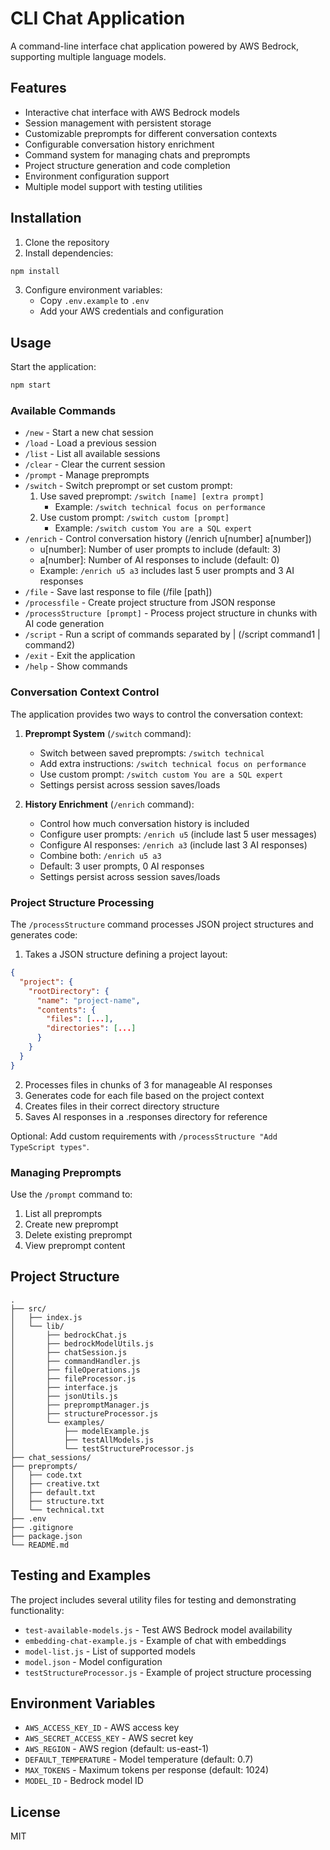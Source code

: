 # CLI Chat Application

A command-line interface chat application powered by AWS Bedrock, supporting multiple language models.

## Features

- Interactive chat interface with AWS Bedrock models
- Session management with persistent storage
- Customizable preprompts for different conversation contexts
- Configurable conversation history enrichment
- Command system for managing chats and preprompts
- Project structure generation and code completion
- Environment configuration support
- Multiple model support with testing utilities

## Installation

1. Clone the repository
2. Install dependencies:
```bash
npm install
```
3. Configure environment variables:
   - Copy `.env.example` to `.env`
   - Add your AWS credentials and configuration

## Usage

Start the application:
```bash
npm start
```

### Available Commands

- `/new` - Start a new chat session
- `/load` - Load a previous session
- `/list` - List all available sessions
- `/clear` - Clear the current session
- `/prompt` - Manage preprompts
- `/switch` - Switch preprompt or set custom prompt:
  1. Use saved preprompt: `/switch [name] [extra prompt]`
     - Example: `/switch technical focus on performance`
  2. Use custom prompt: `/switch custom [prompt]`
     - Example: `/switch custom You are a SQL expert`
- `/enrich` - Control conversation history (/enrich u[number] a[number])
  - u[number]: Number of user prompts to include (default: 3)
  - a[number]: Number of AI responses to include (default: 0)
  - Example: `/enrich u5 a3` includes last 5 user prompts and 3 AI responses
- `/file` - Save last response to file (/file [path])
- `/processfile` - Create project structure from JSON response
- `/processStructure [prompt]` - Process project structure in chunks with AI code generation
- `/script` - Run a script of commands separated by | (/script command1 | command2)
- `/exit` - Exit the application
- `/help` - Show commands

### Conversation Context Control

The application provides two ways to control the conversation context:

1. **Preprompt System** (`/switch` command):
   - Switch between saved preprompts: `/switch technical`
   - Add extra instructions: `/switch technical focus on performance`
   - Use custom prompt: `/switch custom You are a SQL expert`
   - Settings persist across session saves/loads

2. **History Enrichment** (`/enrich` command):
   - Control how much conversation history is included
   - Configure user prompts: `/enrich u5` (include last 5 user messages)
   - Configure AI responses: `/enrich a3` (include last 3 AI responses)
   - Combine both: `/enrich u5 a3`
   - Default: 3 user prompts, 0 AI responses
   - Settings persist across session saves/loads

### Project Structure Processing

The `/processStructure` command processes JSON project structures and generates code:

1. Takes a JSON structure defining a project layout:
```json
{
  "project": {
    "rootDirectory": {
      "name": "project-name",
      "contents": {
        "files": [...],
        "directories": [...]
      }
    }
  }
}
```

2. Processes files in chunks of 3 for manageable AI responses
3. Generates code for each file based on the project context
4. Creates files in their correct directory structure
5. Saves AI responses in a .responses directory for reference

Optional: Add custom requirements with `/processStructure "Add TypeScript types"`.

### Managing Preprompts

Use the `/prompt` command to:
1. List all preprompts
2. Create new preprompt
3. Delete existing preprompt
4. View preprompt content

## Project Structure

```
.
├── src/
│   ├── index.js
│   └── lib/
│       ├── bedrockChat.js
│       ├── bedrockModelUtils.js
│       ├── chatSession.js
│       ├── commandHandler.js
│       ├── fileOperations.js
│       ├── fileProcessor.js
│       ├── interface.js
│       ├── jsonUtils.js
│       ├── prepromptManager.js
│       ├── structureProcessor.js
│       └── examples/
│           ├── modelExample.js
│           ├── testAllModels.js
│           └── testStructureProcessor.js
├── chat_sessions/
├── preprompts/
│   ├── code.txt
│   ├── creative.txt
│   ├── default.txt
│   ├── structure.txt
│   └── technical.txt
├── .env
├── .gitignore
├── package.json
└── README.md
```

## Testing and Examples

The project includes several utility files for testing and demonstrating functionality:

- `test-available-models.js` - Test AWS Bedrock model availability
- `embedding-chat-example.js` - Example of chat with embeddings
- `model-list.js` - List of supported models
- `model.json` - Model configuration
- `testStructureProcessor.js` - Example of project structure processing

## Environment Variables

- `AWS_ACCESS_KEY_ID` - AWS access key
- `AWS_SECRET_ACCESS_KEY` - AWS secret key
- `AWS_REGION` - AWS region (default: us-east-1)
- `DEFAULT_TEMPERATURE` - Model temperature (default: 0.7)
- `MAX_TOKENS` - Maximum tokens per response (default: 1024)
- `MODEL_ID` - Bedrock model ID

## License

MIT
